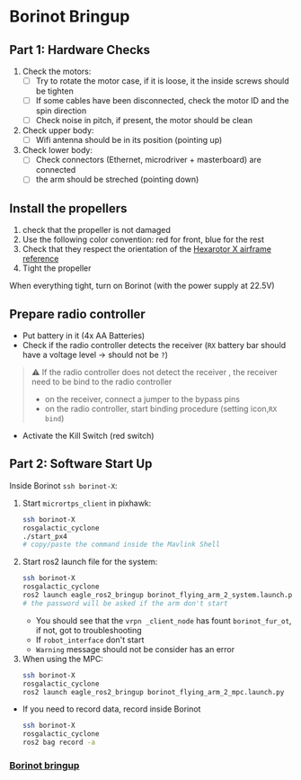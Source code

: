# Borinot Bringup

## Part 1: Hardware Checks
1. Check the motors:
   - [ ] Try to rotate the motor case, if it is loose, it the inside screws should be tighten
   - [ ] If some cables have been disconnected, check the motor ID and the spin direction
   - [ ] Check noise in pitch, if present, the motor should be clean
2. Check upper body:
   - [ ] Wifi antenna should be in its position (pointing up)
3. Check lower body:
   - [ ] Check connectors (Ethernet, microdriver + masterboard) are connected
   - [ ] the arm should be streched (pointing down)

## Install the propellers
1. check that the propeller is not damaged
2. Use the following color convention: red for front, blue for the rest
3. Check that they respect the orientation of the [Hexarotor X airframe reference](https://docs.px4.io/main/en/airframes/airframe_reference.html#hexarotor-x)
4. Tight the propeller

 When everything tight, turn on Borinot (with the power supply at 22.5V)

## Prepare radio controller
- Put battery in it (4x AA Batteries)
- Check if the radio controller detects the receiver (`RX` battery bar should have a voltage level -> should not be `?`)
> :warning: If the radio controller does not detect the receiver , the receiver need to be bind to the radio controller
>  - on the receiver, connect a jumper to the bypass pins
>  - on the radio controller, start binding procedure (setting icon,`RX bind`)
- Activate the Kill Switch (red switch)

## Part 2: Software Start Up
Inside Borinot `ssh borinot-X`:
1. Start `micrortps_client` in pixhawk:
    ``` bash
    ssh borinot-X
    rosgalactic_cyclone
    ./start_px4
    # copy/paste the command inside the Mavlink Shell
    ```
2. Start ros2 launch file for the system:
    ``` bash
    ssh borinot-X
    rosgalactic_cyclone
    ros2 launch eagle_ros2_bringup borinot_flying_arm_2_system.launch.py
    # the password will be asked if the arm don't start
    ```
    - You should see that the `vrpn _client_node` has fount `borinot_fur_ot`, if not, got to troubleshooting
    - If `robot_interface` don't start
    - `Warning` message should not be consider has an error
3. When using the MPC:
    ``` bash
    ssh borinot-X
    rosgalactic_cyclone
    ros2 launch eagle_ros2_bringup borinot_flying_arm_2_mpc.launch.py
    ```
  - If you need to record data, record inside Borinot
    ``` bash
    ssh borinot-X
    rosgalactic_cyclone
    ros2 bag record -a
    ```

### [Borinot bringup](bringup.md)
